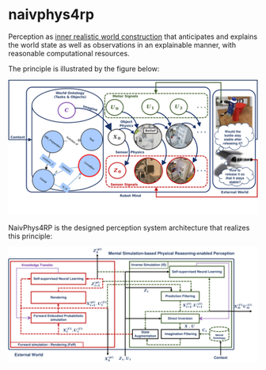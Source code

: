 # naivphys4rp
Perception as [inner realistic world construction](https://github.com/NaivPhys4RP/belief_state/) that anticipates and explains the world state as well as observations in an explainable manner, with reasonable computational resources.

The principle is illustrated by the figure below:


<p align=center>
<img src="resources/NaivPhys4RP.png"></img>
</p>

NaivPhys4RP is the designed perception system architecture that realizes this principle:


<p align=center>
<img src="resources/Architecture.png"></img>
</p>

